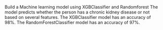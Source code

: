 Build a Machine learning model using XGBClassifier and Randomforest
The model predicts whether the person has a chronic kidney disease or not based on several features.
The XGBClassifier model has an accuracy of 98%.
The RandomForestClassifier model has an accuracy of 97%.
